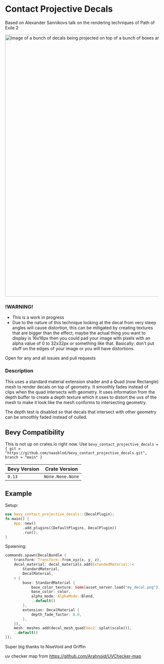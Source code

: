 # Contact Projective Decals
Based on Alexander Sannikovs talk on the rendering techniques of Path of Exile 2

<img width="856" alt="Image of a bunch of decals being projected on top of a bunch of boxes and stuff" src="https://github.com/naasblod/bevy_decal_lab/assets/51246882/85b17493-2428-41a1-9b54-83bf192fdc0a">

### !WARNING!
* This is a work in progress
* Due to the nature of this technique looking at the decal from very steep angles will cause distortion, this can be mitigated by creating textures that are bigger than the effect, maybe the actual thing you want to display is 16x16px then you could pad your image with pixels with an alpha value of 0 to 32x32px or something like that. Basically: don't put stuff on the edges of your image or you will have distortions.

Open for any and all issues and pull requests

### Description
This uses a standard material extension shader and a Quad (now Rectangle) mesh to render decals on top of geometry. It smoothly fades instead of clips when the quad intersects with geometry. It uses information from the depth buffer to create a depth texture which it uses to distort the uvs of the mesh to make it look like the mesh conforms to intersecting geometry.

The depth test is disabled so that decals that intersect with other geometry can be smoothly faded instead of culled.

## Bevy Compatibility
This is not up on crates.io right now. Use 
`bevy_contact_projective_decals = { git = "https://github.com/naasblod/bevy_contact_projective_decals.git", branch = "main" }`

| Bevy Version | Crate Version |
|--------------|---------------|
| `0.13`       | `None.None.None`       |

## Example

Setup:
```rs
use bevy_contact_projective_decals::{DecalPlugin};
fn main() {
    App::new()
        .add_plugins((DefaultPlugins, DecalPlugin))
        .run();
}
```

Spawning:
```rs
commands.spawn(DecalBundle {
    transform: Transform::from_xyz(x, y, z),
    decal_material: decal_materials.add(ExtendedMaterial::<
        StandardMaterial,
        DecalMaterial,
    > {
        base: StandardMaterial {
            base_color_texture: Some(asset_server.load("my_decal.png"))),
            base_color: color,
            alpha_mode: AlphaMode::Blend,
            ..default()
        },
        extension: DecalMaterial {
            depth_fade_factor: 8.0,
        },
    }),
    mesh: meshes.add(decal_mesh_quad(Vec2::splat(scale))),
    ..default()
});
```

Super big thanks to NiseVoid and Griffin

uv checker map from https://github.com/Arahnoid/UVChecker-map
